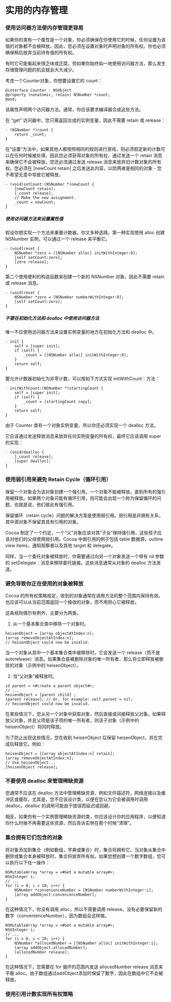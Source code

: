 # 实用的内存管理

### 使用访问器方法使内存管理更容易

如果你的类有一个属性是一个对象，你必须确保在你使用它的时候，任何设置为该值的对象都不会被释放。因此，您必须在设置对象时声明对象的所有权。你也必须确保稍后放弃当前持有值的所有权。

有时它可能看起来很乏味或迂腐，但如果你始终如一地使用访问器方法，那么发生存储管理问题的机会就会大大减少。

考虑一个Counter对象，你想要设置它的 count：

```
@interface Counter : NSObject
@property (nonatomic, retain) NSNumber *count;
@end;
```

该属性声明两个访问器方法。通常，你应该要求编译器合成这些方法。

在 “get” 访问器中，您只需返回合成的实例变量，因此不需要 retain 或 release：

```
- (NSNumber *)count {
    return _count;
}
```

在“设置”方法中，如果其他人都按照相同的规则进行游戏，则必须假定新的计数可以在任何时候被处理，因此您必须获得对象的所有权，通过发送一个 retain 消息来确保它不会被释放。您还必须通过发送 release 消息来放弃旧计数对象的所有权。您必须在 \[newCount retain\] 之后发送此内容，以防两者是相同的对象 - 您不希望无意中导致它被释放。

```
- (void)setCount:(NSNumber *)newCount {
    [newCount retain];
    [_count release];
    // Make the new assignment.
    _count = newCount;
}
```

##### 使用访问器方法来设置属性值

假设你想实现一个方法来重置计数器。你又多种选择。第一种实现使用 alloc 创建 NSNumber 实例，可以通过一个 release 来平衡它。

```
- (void)reset {
    NSNumber *zero = [[NSNumber alloc] initWithInteger:0];
    [self setCount:zero];
    [zero release];
}
```

第二个使用便利的构造函数来创建一个新的 NSNumber 对象。因此不需要 retain 或 release 消息。

```
- (void)reset {
    NSNumber *zero = [NSNumber numberWithInteger:0];
    [self setCount:zero];
}
```

##### 不要在初始化方法和 dealloc 中使用访问器方法

唯一不应使用访问器方法来设置实例变量的地方在初始化方法和 dealloc 中。

```
- init {
    self = [super init];
    if (self) {
        _count = [[NSNumber alloc] initWithInteger:0];
    }
    return self;
}
```

要允许计数器初始化为非零计数，可以按如下方式实现 initWithCount：方法：

```
- initWithCount:(NSNumber *)startingCount {
    self = [super init];
    if (self) {
        _count = [startingCount copy];
    }
    return self;
}
```

由于 Counter 类有一个对象实例变量，所以你还必须实现一个 dealloc 方法。

它应该通过发送释放消息来放弃任何实例变量的所有权，最终它应该调用 super 的实现：

```
- (void)dealloc {
    [_count release];
    [super dealloc];
}
```

### 使用弱引用来避免 Retain Cycle（循环引用）

保留一个对象会为该对象创建一个强引用。一个对象不能被释放，直到所有的强引用被释放。如果两个对象可能有循环引用，则可能会出现一个称为保留循环的问题，也就是说，他们彼此有强引用。

保留循环（retain cycle）问题的解决方案是使用弱引用。弱引用是非拥有关系，其中源对象不保留其具有引用的对象。

Cocoa 制定了一个约定，一个“父”对象应该对其“子女”保持强引用，这些孩子应该对他们的父母使用弱引用。Cocoa 中弱引用的例子包括 table 数据源，outline view items，通知观察者以及其他 target 和 delegate。

同样，当一个委托对象被释放时，你需要通过向另一个对象发送一个带有 nil 参数的 setDelegate：消息来移除委托链接。这些消息通常从对象的 dealloc 方法发送。

### 避免导致你正在使用的对象被释放

Cocoa 的所有权策略规定，收到的对象通常在调用方法的整个范围内保持有效。也应该可以从当前范围返回一个接收的对象，而不用担心它被释放。

这条规则偶尔有例外，主要分为两类。

1. 从一个基本集合类中移除一个对象时。

```
heisenObject = [array objectAtIndex:n];
[array removeObjectAtIndex:n];
// heisenObject could now be invalid.
```

当一个对象从其中一个基本集合类中被移除时，它会发送一个 release（而不是 autorelease）消息。如果集合是被删除对象的唯一所有者，那么将立即释放被删除的对象（示例中的 heisenObject）。

  2. 当“父对象”被释放时。

```
id parent = <#create a parent object#>;
// ...
heisenObject = [parent child] ;
[parent release]; // Or, for example: self.parent = nil;
// heisenObject could now be invalid.
```

在某些情况下，您从另一个对象中获取对象，然后直接或间接释放父对象。如果释放父对象，并且父项是该子项的唯一所有者，则该子对象（示例中的 heisenObject）将同时释放。

为了防止出现这些情况，您在收到 heisenObject 后保留 heisenObject，并在完成后释放它。例如：

```
heisenObject = [[array objectAtIndex:n] retain];
[array removeObjectAtIndex:n];
// Use heisenObject...
[heisenObject release];
```

### 不要使用 dealloc 来管理稀缺资源

您通常不应该在 dealloc 方法中管理稀缺资源，例如文件描述符，网络连接以及缓冲区或缓存。尤其是，您不应该设计类，以便在您认为它会被调用时调用 dealloc。dealloc 的调用可能由于错误而延迟或回避。

相反，如果你有一个实例管理稀缺资源的类，你应该设计你的应用程序，以便知道你什么时候不再需要这些资源，然后告诉实例在那个时候“清理”。

### 集合拥有它们包含的对象

将对象添加到集合（例如数组，字典或集合）时，集合将拥有它。当对象从集合中删除或集合本身被释放时，集合将放弃所有权。如果您想创建一个数字数组，您可以执行以下任一操作：

```
NSMutableArray *array = <#Get a mutable array#>;
NSUInteger i;
// ...
for (i = 0; i < 10; i++) {
    NSNumber *convenienceNumber = [NSNumber numberWithInteger:i];
    [array addObject:convenienceNumber];
}
```

在这种情况下，你没有调用 alloc，所以不需要调用 release。没有必要保留新的数字（convenienceNumber），因为数组会这样做。

```
NSMutableArray *array = <#Get a mutable array#>;
NSUInteger i;
// ...
for (i = 0; i < 10; i++) {
    NSNumber *allocedNumber = [[NSNumber alloc] initWithInteger:i];
    [array addObject:allocedNumber];
    [allocedNumber release];
}
```

在这种情况下，您需要在 for 循环的范围内发送 allocedNumber release 消息来平衡 alloc。由于数组通过addObject添加时保留了数字，因此在数组中它不会被释放。

### 使用引用计数实现所有权策略



